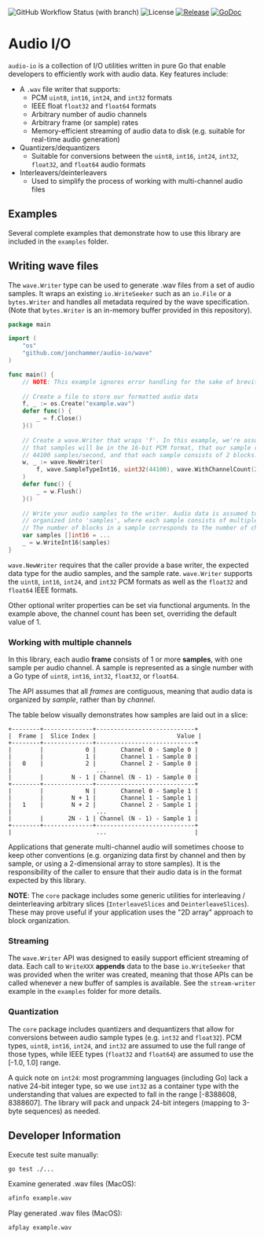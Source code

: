 ![GitHub Workflow Status (with branch)](https://img.shields.io/github/actions/workflow/status/jonchammer/audio-io/test.yml?branch=main&style=flat-square)
![License](https://img.shields.io/github/license/jonchammer/audio-io?style=flat-square)
[![Release](https://img.shields.io/github/release/jonchammer/audio-io.svg?style=flat-square)](https://github.com/jonchammer/audio-io/releases)
[![GoDoc](https://pkg.go.dev/badge/github.com/jonchammer/audio-io?status.svg)](https://pkg.go.dev/github.com/jonchammer/audio-io?tab=doc)

# Audio I/O

`audio-io` is a collection of I/O utilities written in pure Go that enable 
developers to efficiently work with audio data. Key features include:
  * A `.wav` file writer that supports:
    - PCM `uint8`, `int16`, `int24`, and `int32` formats
    - IEEE float `float32` and `float64` formats
    - Arbitrary number of audio channels
    - Arbitrary frame (or sample) rates
    - Memory-efficient streaming of audio data to disk (e.g. suitable for 
      real-time audio generation)
  * Quantizers/dequantizers
    - Suitable for conversions between the `uint8`, `int16`, `int24`, `int32`, 
      `float32`, and `float64` audio formats
  * Interleavers/deinterleavers
    - Used to simplify the process of working with multi-channel audio files

## Examples
Several complete examples that demonstrate how to use this library are included
in the `examples` folder.

## Writing wave files
The `wave.Writer` type can be used to generate .wav files from a set of audio 
samples. It wraps an existing `io.WriteSeeker` such as an `io.File` or a 
`bytes.Writer` and handles all metadata required by the wave specification. 
(Note that `bytes.Writer` is an in-memory buffer provided in this repository).

```go
package main

import (
	"os"
	"github.com/jonchammer/audio-io/wave"
)

func main() {
	// NOTE: This example ignores error handling for the sake of brevity.
	
	// Create a file to store our formatted audio data
	f, _ := os.Create("example.wav")
	defer func() {
		_ = f.Close()
	}()
	
	// Create a wave.Writer that wraps 'f'. In this example, we're assuming
	// that samples will be in the 16-bit PCM format, that our sample rate is
	// 44100 samples/second, and that each sample consists of 2 blocks.
	w, _ := wave.NewWriter(
		f, wave.SampleTypeInt16, uint32(44100), wave.WithChannelCount(2),
	)
	defer func() {
		_ = w.Flush()
	}()
	
	// Write your audio samples to the writer. Audio data is assumed to be
	// organized into 'samples', where each sample consists of multiple blocks. 
	// The number of blocks in a sample corresponds to the number of channels.
	var samples []int16 = ...
	_ = w.WriteInt16(samples)
}
```

`wave.NewWriter` requires that the caller provide a base writer, the expected
data type for the audio samples, and the sample rate. `wave.Writer` supports 
the `uint8`, `int16`, `int24`, and `int32` PCM formats as well as the `float32` 
and `float64` IEEE formats. 

Other optional writer properties can be set via functional arguments. In the 
example above, the channel count has been set, overriding the default value 
of 1.

### Working with multiple channels
In this library, each audio **frame** consists of 1 or more **samples**, with 
one sample per audio channel. A sample is represented as a single number with a
Go type of `uint8`, `int16`, `int32`, `float32`, or `float64`. 

The API assumes that all *frames* are contiguous, meaning that audio data is 
organized by *sample*, rather than by *channel*.

The table below visually demonstrates how samples are laid out in a slice:

```text
+--------+--------------+----------------------------+
|  Frame |  Slice Index |                       Value |
+--------+--------------+----------------------------+
|        |            0 |       Channel 0 - Sample 0 | 
|        |            1 |       Channel 1 - Sample 0 | 
|   0    |            2 |       Channel 2 - Sample 0 | 
|                        ...                         |
|        |        N - 1 | Channel (N - 1) - Sample 0 |
+--------+--------------+----------------------------+
|        |            N |       Channel 0 - Sample 1 | 
|        |        N + 1 |       Channel 1 - Sample 1 | 
|   1    |        N + 2 |       Channel 2 - Sample 1 | 
|                        ...                         |
|        |       2N - 1 | Channel (N - 1) - Sample 1 |
+--------+--------------+----------------------------+
|                        ...                         |
```

Applications that generate multi-channel audio will sometimes choose to keep
other conventions (e.g. organizing data first by channel and then by sample, or 
using a 2-dimensional array to store samples). It is the responsibility of the 
caller to ensure that their audio data is in the format expected by this 
library.

**NOTE**: The `core` package includes some generic utilities for interleaving / 
deinterleaving arbitrary slices (`InterleaveSlices` and `DeinterleaveSlices`).
These may prove useful if your application uses the "2D array" approach to 
block organization.

### Streaming
The `wave.Writer` API was designed to easily support efficient streaming of 
data. Each call to `WriteXXX` **appends** data to the base `io.WriteSeeker` 
that was provided when the writer was created, meaning that those APIs can be 
called whenever a new buffer of samples is available. See the `stream-writer` 
example in the `examples` folder for more details.

### Quantization
The `core` package includes quantizers and dequantizers that allow for 
conversions between audio sample types (e.g. `int32` and `float32`). PCM types,
`uint8`, `int16`, `int24`, and `int32` are assumed to use the full range of 
those types, while IEEE types (`float32` and `float64`) are assumed to use the
[-1.0, 1.0] range.

A quick note on `int24`: most programming languages (including Go) lack a 
native 24-bit integer type, so we use `int32` as a container type with the 
understanding that values are expected to fall in the range [-8388608, 8388607]. 
The library will pack and unpack 24-bit integers (mapping to 3-byte sequences) 
as needed.

## Developer Information

Execute test suite manually:
```sh
go test ./...
```

Examine generated .wav files (MacOS): 
```sh
afinfo example.wav
```

Play generated .wav files (MacOS):
```sh
afplay example.wav
```
